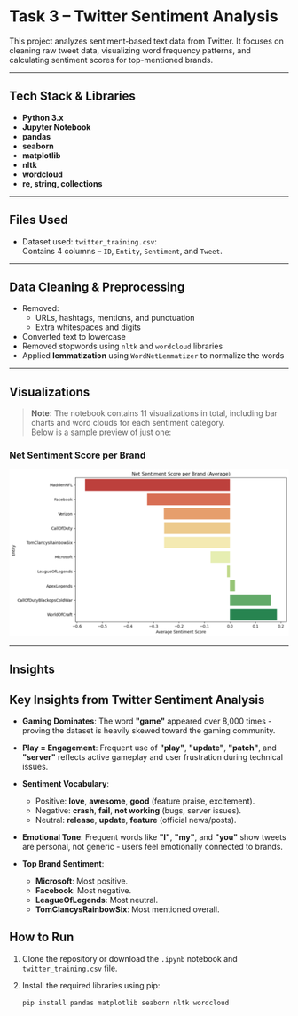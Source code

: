 
#  Task 3 – Twitter Sentiment Analysis

This project analyzes sentiment-based text data from Twitter. It focuses on cleaning raw tweet data, visualizing word frequency patterns, and calculating sentiment scores for top-mentioned brands.

---

## Tech Stack & Libraries

- **Python 3.x**
- **Jupyter Notebook**
- **pandas**
- **seaborn**
- **matplotlib**
- **nltk**
- **wordcloud**
- **re, string, collections**

---

## Files Used

- Dataset used: `twitter_training.csv`:  
  Contains 4 columns – `ID`, `Entity`, `Sentiment`, and `Tweet`.

---

## Data Cleaning & Preprocessing

- Removed:
  - URLs, hashtags, mentions, and punctuation
  - Extra whitespaces and digits
- Converted text to lowercase
- Removed stopwords using `nltk` and `wordcloud` libraries
- Applied **lemmatization** using `WordNetLemmatizer` to normalize the words

---

## Visualizations

> **Note:** The notebook contains 11 visualizations in total, including bar charts and word clouds for each sentiment category.  
> Below is a sample preview of just one:

### Net Sentiment Score per Brand
![Net Sentiment Score per Brand](barplot.png)

---

## Insights

## Key Insights from Twitter Sentiment Analysis

- **Gaming Dominates**: The word **"game"** appeared over 8,000 times - proving the dataset is heavily skewed toward the gaming community.

- **Play = Engagement**: Frequent use of **"play"**, **"update"**, **"patch"**, and **"server"** reflects active gameplay and user frustration during technical issues.

- **Sentiment Vocabulary**:
  - Positive: **love**, **awesome**, **good** (feature praise, excitement).
  - Negative: **crash**, **fail**, **not working** (bugs, server issues).
  - Neutral: **release**, **update**, **feature** (official news/posts).

- **Emotional Tone**: Frequent words like **"I"**, **"my"**, and **"you"** show tweets are personal, not generic - users feel emotionally connected to brands.

- **Top Brand Sentiment**:
  -  **Microsoft**: Most positive.
  -  **Facebook**: Most negative.
  -  **LeagueOfLegends**: Most neutral.
  -  **TomClancysRainbowSix**: Most mentioned overall.


## How to Run

1. Clone the repository or download the `.ipynb` notebook and `twitter_training.csv` file.
2. Install the required libraries using pip:

   ```bash
   pip install pandas matplotlib seaborn nltk wordcloud
